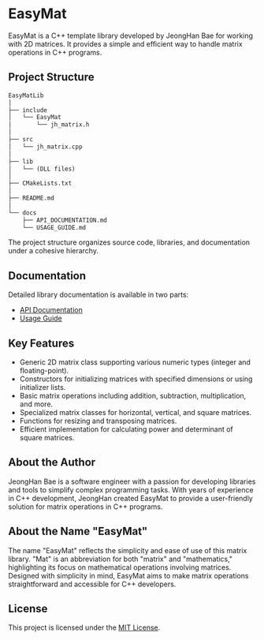 # EasyMat

EasyMat is a C++ template library developed by JeongHan Bae for working with 2D matrices. It provides a simple and efficient way to handle matrix operations in C++ programs.

## Project Structure

```markdown
EasyMatLib
│
├── include
│   └── EasyMat
│       └── jh_matrix.h
│
├── src
│   └── jh_matrix.cpp
│
├── lib
│   └── (DLL files)
│
├── CMakeLists.txt
│
├── README.md
│
└── docs
    ├── API_DOCUMENTATION.md
    └── USAGE_GUIDE.md
```
The project structure organizes source code, libraries, and documentation under a cohesive hierarchy.

## Documentation

  Detailed library documentation is available in two parts:

- [API Documentation](docs/API_DOCUMENTATION.md)
- [Usage Guide](docs/USAGE_GUIDE.md)

## Key Features

- Generic 2D matrix class supporting various numeric types (integer and floating-point).
- Constructors for initializing matrices with specified dimensions or using initializer lists.
- Basic matrix operations including addition, subtraction, multiplication, and more.
- Specialized matrix classes for horizontal, vertical, and square matrices.
- Functions for resizing and transposing matrices.
- Efficient implementation for calculating power and determinant of square matrices.

## About the Author

JeongHan Bae is a software engineer with a passion for developing libraries and tools to simplify complex programming tasks. With years of experience in C++ development, JeongHan created EasyMat to provide a user-friendly solution for matrix operations in C++ programs.

## About the Name "EasyMat"

The name "EasyMat" reflects the simplicity and ease of use of this matrix library. "Mat" is an abbreviation for both "matrix" and "mathematics," highlighting its focus on mathematical operations involving matrices. Designed with simplicity in mind, EasyMat aims to make matrix operations straightforward and accessible for C++ developers.

## License

This project is licensed under the [MIT License](LICENSE).
